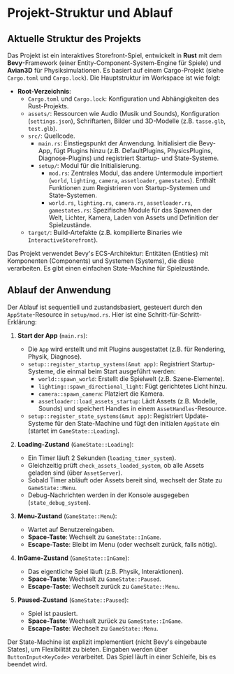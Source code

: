 # Projekt-Struktur und Ablauf

## Aktuelle Struktur des Projekts

Das Projekt ist ein interaktives Storefront-Spiel, entwickelt in **Rust** mit dem **Bevy**-Framework (einer Entity-Component-System-Engine für Spiele) und **Avian3D** für Physiksimulationen. Es basiert auf einem Cargo-Projekt (siehe `Cargo.toml` und `Cargo.lock`). Die Hauptstruktur im Workspace ist wie folgt:

- **Root-Verzeichnis**:
  - `Cargo.toml` und `Cargo.lock`: Konfiguration und Abhängigkeiten des Rust-Projekts.
  - `assets/`: Ressourcen wie Audio (Musik und Sounds), Konfiguration (`settings.json`), Schriftarten, Bilder und 3D-Modelle (z.B. `tasse.glb`, `test.glb`).
  - `src/`: Quellcode.
    - `main.rs`: Einstiegspunkt der Anwendung. Initialisiert die Bevy-App, fügt Plugins hinzu (z.B. DefaultPlugins, PhysicsPlugins, Diagnose-Plugins) und registriert Startup- und State-Systeme.
    - `setup/`: Modul für die Initialisierung.
      - `mod.rs`: Zentrales Modul, das andere Untermodule importiert (`world`, `lighting`, `camera`, `assetloader`, `gamestates`). Enthält Funktionen zum Registrieren von Startup-Systemen und State-Systemen.
      - `world.rs`, `lighting.rs`, `camera.rs`, `assetloader.rs`, `gamestates.rs`: Spezifische Module für das Spawnen der Welt, Lichter, Kamera, Laden von Assets und Definition der Spielzustände.
  - `target/`: Build-Artefakte (z.B. kompilierte Binaries wie `InteractiveStorefront`).

Das Projekt verwendet Bevy's ECS-Architektur: Entitäten (Entities) mit Komponenten (Components) und Systemen (Systems), die diese verarbeiten. Es gibt einen einfachen State-Machine für Spielzustände.

## Ablauf der Anwendung

Der Ablauf ist sequentiell und zustandsbasiert, gesteuert durch den `AppState`-Resource in `setup/mod.rs`. Hier ist eine Schritt-für-Schritt-Erklärung:

1. **Start der App** (`main.rs`):
   - Die `App` wird erstellt und mit Plugins ausgestattet (z.B. für Rendering, Physik, Diagnose).
   - `setup::register_startup_systems(&mut app)`: Registriert Startup-Systeme, die einmal beim Start ausgeführt werden:
     - `world::spawn_world`: Erstellt die Spielwelt (z.B. Szene-Elemente).
     - `lighting::spawn_directional_light`: Fügt gerichtetes Licht hinzu.
     - `camera::spawn_camera`: Platziert die Kamera.
     - `assetloader::load_assets_startup`: Lädt Assets (z.B. Modelle, Sounds) und speichert Handles in einem `AssetHandles`-Resource.
   - `setup::register_state_systems(&mut app)`: Registriert Update-Systeme für den State-Machine und fügt den initialen `AppState` ein (startet im `GameState::Loading`).

2. **Loading-Zustand** (`GameState::Loading`):
   - Ein Timer läuft 2 Sekunden (`loading_timer_system`).
   - Gleichzeitig prüft `check_assets_loaded_system`, ob alle Assets geladen sind (über `AssetServer`).
   - Sobald Timer abläuft oder Assets bereit sind, wechselt der State zu `GameState::Menu`.
   - Debug-Nachrichten werden in der Konsole ausgegeben (`state_debug_system`).

3. **Menu-Zustand** (`GameState::Menu`):
   - Wartet auf Benutzereingaben.
   - **Space-Taste**: Wechselt zu `GameState::InGame`.
   - **Escape-Taste**: Bleibt im Menu (oder wechselt zurück, falls nötig).

4. **InGame-Zustand** (`GameState::InGame`):
   - Das eigentliche Spiel läuft (z.B. Physik, Interaktionen).
   - **Space-Taste**: Wechselt zu `GameState::Paused`.
   - **Escape-Taste**: Wechselt zurück zu `GameState::Menu`.

5. **Paused-Zustand** (`GameState::Paused`):
   - Spiel ist pausiert.
   - **Space-Taste**: Wechselt zurück zu `GameState::InGame`.
   - **Escape-Taste**: Wechselt zu `GameState::Menu`.

Der State-Machine ist explizit implementiert (nicht Bevy's eingebaute States), um Flexibilität zu bieten. Eingaben werden über `ButtonInput<KeyCode>` verarbeitet. Das Spiel läuft in einer Schleife, bis es beendet wird.
